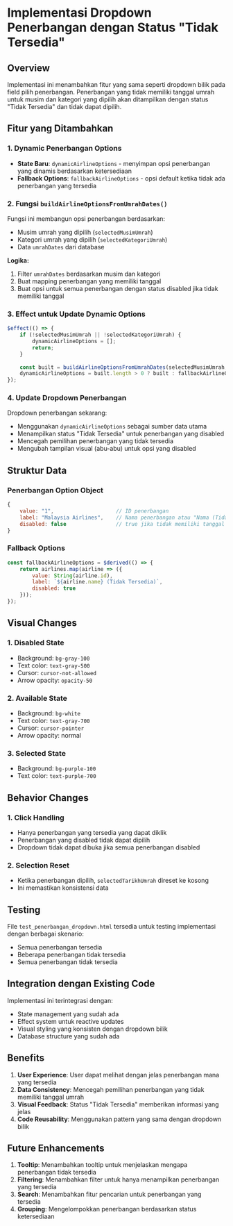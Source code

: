 # Implementasi Dropdown Penerbangan dengan Status "Tidak Tersedia"

## Overview
Implementasi ini menambahkan fitur yang sama seperti dropdown bilik pada field pilih penerbangan. Penerbangan yang tidak memiliki tanggal umrah untuk musim dan kategori yang dipilih akan ditampilkan dengan status "Tidak Tersedia" dan tidak dapat dipilih.

## Fitur yang Ditambahkan

### 1. Dynamic Penerbangan Options
- **State Baru**: `dynamicAirlineOptions` - menyimpan opsi penerbangan yang dinamis berdasarkan ketersediaan
- **Fallback Options**: `fallbackAirlineOptions` - opsi default ketika tidak ada penerbangan yang tersedia

### 2. Fungsi `buildAirlineOptionsFromUmrahDates()`
Fungsi ini membangun opsi penerbangan berdasarkan:
- Musim umrah yang dipilih (`selectedMusimUmrah`)
- Kategori umrah yang dipilih (`selectedKategoriUmrah`)
- Data `umrahDates` dari database

**Logika:**
1. Filter `umrahDates` berdasarkan musim dan kategori
2. Buat mapping penerbangan yang memiliki tanggal
3. Buat opsi untuk semua penerbangan dengan status disabled jika tidak memiliki tanggal

### 3. Effect untuk Update Dynamic Options
```javascript
$effect(() => {
    if (!selectedMusimUmrah || !selectedKategoriUmrah) {
        dynamicAirlineOptions = [];
        return;
    }
    
    const built = buildAirlineOptionsFromUmrahDates(selectedMusimUmrah, selectedKategoriUmrah);
    dynamicAirlineOptions = built.length > 0 ? built : fallbackAirlineOptions;
});
```

### 4. Update Dropdown Penerbangan
Dropdown penerbangan sekarang:
- Menggunakan `dynamicAirlineOptions` sebagai sumber data utama
- Menampilkan status "Tidak Tersedia" untuk penerbangan yang disabled
- Mencegah pemilihan penerbangan yang tidak tersedia
- Mengubah tampilan visual (abu-abu) untuk opsi yang disabled

## Struktur Data

### Penerbangan Option Object
```javascript
{
    value: "1",                    // ID penerbangan
    label: "Malaysia Airlines",    // Nama penerbangan atau "Nama (Tidak Tersedia)"
    disabled: false                // true jika tidak memiliki tanggal umrah
}
```

### Fallback Options
```javascript
const fallbackAirlineOptions = $derived(() => {
    return airlines.map(airline => ({
        value: String(airline.id),
        label: `${airline.name} (Tidak Tersedia)`,
        disabled: true
    }));
});
```

## Visual Changes

### 1. Disabled State
- Background: `bg-gray-100`
- Text color: `text-gray-500`
- Cursor: `cursor-not-allowed`
- Arrow opacity: `opacity-50`

### 2. Available State
- Background: `bg-white`
- Text color: `text-gray-700`
- Cursor: `cursor-pointer`
- Arrow opacity: normal

### 3. Selected State
- Background: `bg-purple-100`
- Text color: `text-purple-700`

## Behavior Changes

### 1. Click Handling
- Hanya penerbangan yang tersedia yang dapat diklik
- Penerbangan yang disabled tidak dapat dipilih
- Dropdown tidak dapat dibuka jika semua penerbangan disabled

### 2. Selection Reset
- Ketika penerbangan dipilih, `selectedTarikhUmrah` direset ke kosong
- Ini memastikan konsistensi data

## Testing

File `test_penerbangan_dropdown.html` tersedia untuk testing implementasi dengan berbagai skenario:
- Semua penerbangan tersedia
- Beberapa penerbangan tidak tersedia
- Semua penerbangan tidak tersedia

## Integration dengan Existing Code

Implementasi ini terintegrasi dengan:
- State management yang sudah ada
- Effect system untuk reactive updates
- Visual styling yang konsisten dengan dropdown bilik
- Database structure yang sudah ada

## Benefits

1. **User Experience**: User dapat melihat dengan jelas penerbangan mana yang tersedia
2. **Data Consistency**: Mencegah pemilihan penerbangan yang tidak memiliki tanggal umrah
3. **Visual Feedback**: Status "Tidak Tersedia" memberikan informasi yang jelas
4. **Code Reusability**: Menggunakan pattern yang sama dengan dropdown bilik

## Future Enhancements

1. **Tooltip**: Menambahkan tooltip untuk menjelaskan mengapa penerbangan tidak tersedia
2. **Filtering**: Menambahkan filter untuk hanya menampilkan penerbangan yang tersedia
3. **Search**: Menambahkan fitur pencarian untuk penerbangan yang tersedia
4. **Grouping**: Mengelompokkan penerbangan berdasarkan status ketersediaan
